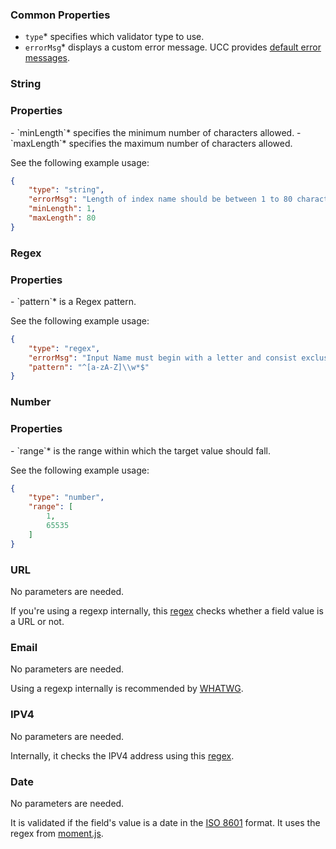 ### Common Properties

- `type`<span class="required-asterisk">*</span> specifies which validator type to use.
- `errorMsg`<span class="required-asterisk">*</span> displays a custom error message. UCC provides [default error messages](https://github.com/splunk/addonfactory-ucc-generator/blob/main/ui/src/main/webapp/constants/messageDict.ts).

### String

<h3> Properties </h3>
- `minLength`<span class="required-asterisk">*</span> specifies the minimum number of characters allowed.
- `maxLength`<span class="required-asterisk">*</span> specifies the maximum number of characters allowed.

See the following example usage:

```json
{
    "type": "string",
    "errorMsg": "Length of index name should be between 1 to 80 characters.",
    "minLength": 1,
    "maxLength": 80
}
```

### Regex

<h3> Properties </h3>
- `pattern`<span class="required-asterisk">*</span> is a Regex pattern.

See the following example usage:

```json
{
    "type": "regex",
    "errorMsg": "Input Name must begin with a letter and consist exclusively of alphanumeric characters and underscores.",
    "pattern": "^[a-zA-Z]\\w*$"
}
```

### Number

<h3> Properties </h3>
- `range`<span class="required-asterisk">*</span> is the range within which the target value should fall.

See the following example usage:

```json
{
    "type": "number",
    "range": [
        1,
        65535
    ]
}
```

### URL

No parameters are needed.

If you're using a regexp internally, this [regex](https://github.com/splunk/addonfactory-ucc-generator/blob/main/ui/src/main/webapp/constants/preDefinedRegex.ts) checks whether a field value is a URL or not.

### Email

No parameters are needed.

Using a regexp internally is recommended by [WHATWG](https://html.spec.whatwg.org/multipage/input.html#email-state-(type=email)).

### IPV4

No parameters are needed.

Internally, it checks the IPV4 address using this [regex](https://github.com/splunk/addonfactory-ucc-generator/blob/main/ui/src/main/webapp/constants/preDefinedRegex.ts).

### Date

No parameters are needed.

It is validated if the field's value is a date in the [ISO 8601](https://www.w3.org/TR/1998/NOTE-datetime-19980827) format.
It uses the regex from [moment.js](https://github.com/moment/moment/blob/2.17.1/moment.js#L1980).
